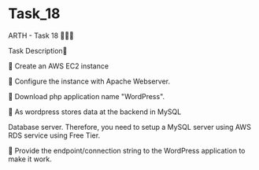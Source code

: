 # Task_18
ARTH - Task 18 👨🏻‍💻

Task Description📄

🔅 Create an AWS EC2 instance

🔅 Configure the instance with Apache Webserver.

🔅 Download php application name "WordPress".

🔅 As wordpress stores data at the backend in MySQL

Database server. Therefore, you need to setup a MySQL server using AWS RDS service using Free Tier.

🔅 Provide the endpoint/connection string to the WordPress application to make it work.
